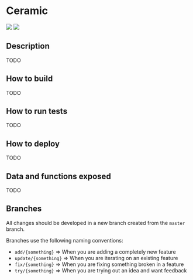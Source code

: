 # Ceramic
<img src="https://travis-ci.org/Axodoss/Ceramic.svg"/>
<img src="https://david-dm.org/Axodoss/Ceramic.svg"/>

## Description
TODO

## How to build
TODO

## How to run tests
TODO

## How to deploy
TODO

## Data and functions exposed
TODO

## Branches
All changes should be developed in a new branch created from the `master` branch.

Branches use the following naming conventions:
* `add/{something}` => When you are adding a completely new feature
* `update/{something}` => When you are iterating on an existing feature
* `fix/{something}` => When you are fixing something broken in a feature
* `try/{something}` => When you are trying out an idea and want feedback